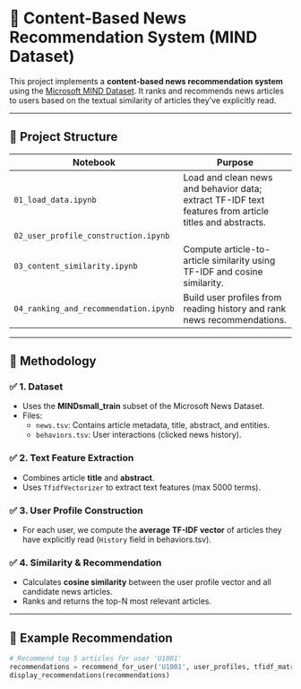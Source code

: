 # 📰 Content-Based News Recommendation System (MIND Dataset)

This project implements a **content-based news recommendation system** using the [Microsoft MIND Dataset](https://msnews.github.io/). It ranks and recommends news articles to users based on the textual similarity of articles they’ve explicitly read.

---

## 📁 Project Structure

| Notebook | Purpose |
|----------|---------|
| `01_load_data.ipynb` | Load and clean news and behavior data; extract TF-IDF text features from article titles and abstracts. |
| `02_user_profile_construction.ipynb`
| `03_content_similarity.ipynb` | Compute article-to-article similarity using TF-IDF and cosine similarity. |
| `04_ranking_and_recommendation.ipynb` | Build user profiles from reading history and rank news recommendations. |

---

## 🧠 Methodology

### ✅ 1. **Dataset**
- Uses the **MINDsmall_train** subset of the Microsoft News Dataset.
- Files:
  - `news.tsv`: Contains article metadata, title, abstract, and entities.
  - `behaviors.tsv`: User interactions (clicked news history).

### ✅ 2. **Text Feature Extraction**
- Combines article **title** and **abstract**.
- Uses `TfidfVectorizer` to extract text features (max 5000 terms).

### ✅ 3. **User Profile Construction**
- For each user, we compute the **average TF-IDF vector** of articles they have explicitly read (`History` field in behaviors.tsv).

### ✅ 4. **Similarity & Recommendation**
- Calculates **cosine similarity** between the user profile vector and all candidate news articles.
- Ranks and returns the top-N most relevant articles.

---

## 📌 Example Recommendation

```python
# Recommend top 5 articles for user 'U1001'
recommendations = recommend_for_user('U1001', user_profiles, tfidf_matrix, news_df, top_k=5)
display_recommendations(recommendations)
